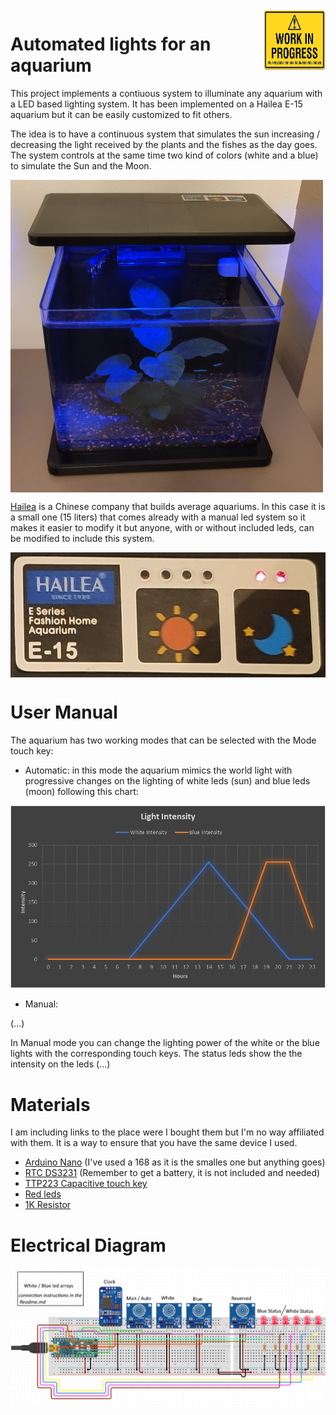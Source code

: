 <img src="./images/wip.jpg" alt="Work in progress" width="100" height="100" align="right" />

# Automated lights for an aquarium 
This project implements a contiuous system to illuminate any aquarium with a LED based lighting system. It has been implemented on a Hailea E-15 aquarium but it can be easily customized to fit others.

The idea is to have a continuous system that simulates the sun increasing / decreasing the light received by the plants and the fishes as the day goes. The system controls at the same time two kind of colors (white and a blue) to simulate the Sun and the Moon.

<img src="./images/front_view.jpg" alt="Front view of the automated Hailea E-15" width=" 500" height="500" align="center"/>

[Hailea](http://hailea.com/e-hailea/index.htm) is a Chinese company that builds average aquariums. In this case it is a small one (15 liters) that comes already with a manual led system so it makes it easier to modify it but anyone,  with or without included leds, can be modified to include this system.

<img src="./images/brand_and_model.jpg" height="200" align="center">

# User Manual

The aquarium has two working modes that can be selected with the Mode touch key:

* Automatic: in this mode the aquarium mimics the world light with progressive changes on the lighting of white leds (sun) and blue leds (moon) following this chart:

![Ligth Chart](./images/light_chart.png)

* Manual:




(...)

In Manual mode you can change the lighting power of the white or the blue lights with the corresponding touch keys. The status leds show the the intensity on the leds (...)

# Materials

I am including links to the place were I bought them but I'm no way affiliated with them. It is a way to ensure that you have the same device I used.

* [Arduino Nano](https://www.aliexpress.com/item/32845416583.html?spm=a2g0s.9042311.0.0.48ec4c4dxoacGG) (I've used a 168 as it is the smalles one but anything goes)
* [RTC DS3231](https://www.aliexpress.com/item/32889773722.html?spm=a2g0s.9042311.0.0.27424c4dvry968) (Remember to get a battery, it is not included and needed)
* [TTP223 Capacitive touch key](https://www.aliexpress.com/item/32815466969.html?spm=a2g0s.9042311.0.0.27424c4dvkudii)
* [Red leds](https://www.aliexpress.com/item/32862878599.html?spm=2114.12010612.8148356.1.116019a6mAhl0N)
* [1K Resistor](https://www.aliexpress.com/item/33029770547.html?spm=a2g0s.9042311.0.0.27424c4dvkudii)

# Electrical Diagram

![Diagram](./images/application_diagram.png)

